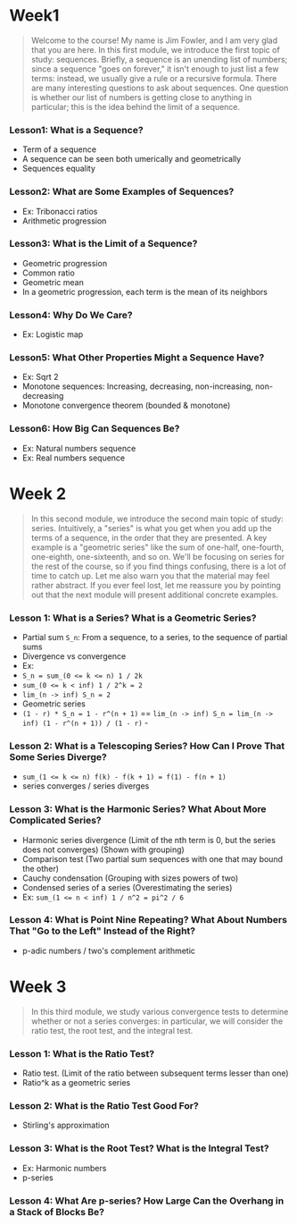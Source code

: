 
# Week1
> Welcome to the course! My name is Jim Fowler, and I am very glad that you are here. In this first module, we introduce the first topic of study: sequences. Briefly, a sequence is an unending list of numbers; since a sequence "goes on forever," it isn't enough to just list a few terms: instead, we usually give a rule or a recursive formula. There are many interesting questions to ask about sequences. One question is whether our list of numbers is getting close to anything in particular; this is the idea behind the limit of a sequence.

### Lesson1: What is a Sequence?
- Term of a sequence
- A sequence can be seen both umerically and geometrically
- Sequences equality

### Lesson2: What are Some Examples of Sequences?
- Ex: Tribonacci ratios
- Arithmetic progression

### Lesson3: What is the Limit of a Sequence?
- Geometric progression
- Common ratio
- Geometric mean
- In a geometric progression, each term is the mean of its neighbors

### Lesson4: Why Do We Care?
- Ex: Logistic map

### Lesson5: What Other Properties Might a Sequence Have?
- Ex: Sqrt 2
- Monotone sequences: Increasing, decreasing, non-increasing, non-decreasing
- Monotone convergence theorem (bounded & monotone)

### Lesson6: How Big Can Sequences Be?
- Ex: Natural numbers sequence
- Ex: Real numbers sequence

# Week 2
> In this second module, we introduce the second main topic of study: series. Intuitively, a "series" is what you get when you add up the terms of a sequence, in the order that they are presented. A key example is a "geometric series" like the sum of one-half, one-fourth, one-eighth, one-sixteenth, and so on. We'll be focusing on series for the rest of the course, so if you find things confusing, there is a lot of time to catch up. Let me also warn you that the material may feel rather abstract. If you ever feel lost, let me reassure you by pointing out that the next module will present additional concrete examples.

### Lesson 1: What is a Series? What is a Geometric Series?
- Partial sum `S_n`: From a sequence, to a series, to the sequence of partial sums
- Divergence vs convergence
- Ex:
 - `S_n = sum_(0 <= k <= n) 1 / 2k`
 - `sum_(0 <= k < inf) 1 / 2^k = 2`
 - `lim_(n -> inf) S_n = 2`
- Geometric series
 - `(1 - r) * S_n = 1 - r^(n + 1)` == `lim_(n -> inf) S_n = lim_(n -> inf) (1 - r^(n + 1)) / (1 - r)` -

### Lesson 2: What is a Telescoping Series? How Can I Prove That Some Series Diverge?
- `sum_(1 <= k <= n) f(k) - f(k + 1) = f(1) - f(n + 1)`
- series converges / series diverges

### Lesson 3: What is the Harmonic Series? What About More Complicated Series?
- Harmonic series divergence (Limit of the nth term is 0, but the series does not converges) (Shown with grouping)
- Comparison test (Two partial sum sequences with one that may bound the other)
- Cauchy condensation (Grouping with sizes powers of two)
 - Condensed series of a series (Overestimating the series)
- Ex: `sum_(1 <= n < inf) 1 / n^2 = pi^2 / 6`

### Lesson 4: What is Point Nine Repeating? What About Numbers That "Go to the Left" Instead of the Right?
- p-adic numbers / two's complement arithmetic

# Week 3
> In this third module, we study various convergence tests to determine whether or not a series converges: in particular, we will consider the ratio test, the root test, and the integral test.

### Lesson 1: What is the Ratio Test?
- Ratio test. (Limit of the ratio between subsequent terms lesser than one)
 - Ratio^k as a geometric series

### Lesson 2: What is the Ratio Test Good For?
- Stirling's approximation

### Lesson 3: What is the Root Test? What is the Integral Test?
- Ex: Harmonic numbers
- p-series

### Lesson 4: What Are p-series? How Large Can the Overhang in a Stack of Blocks Be?
